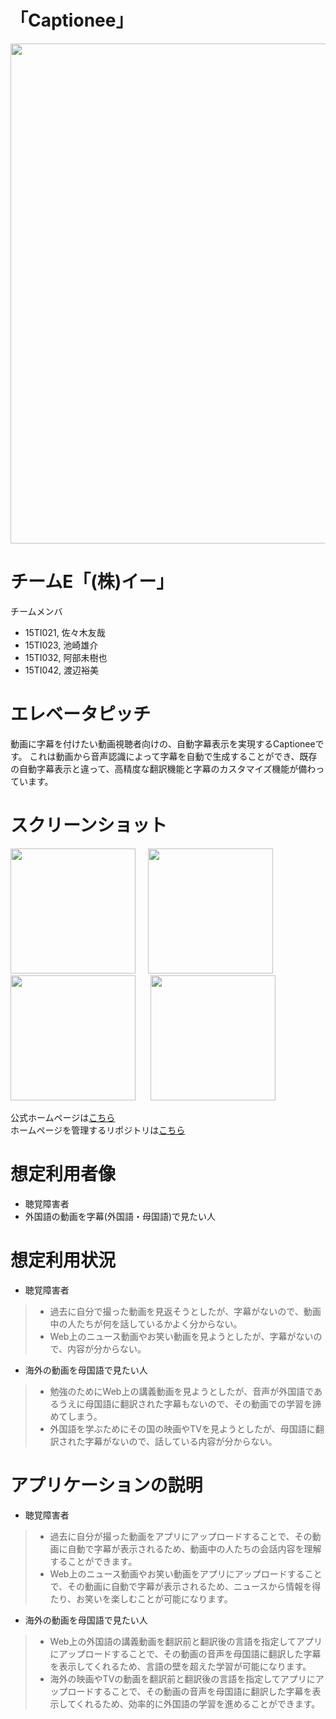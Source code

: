 # 「Captionee」
<div style="text-align: center;">
<img src=https://github.com/enpit2su-ics/team-E/blob/dev/Screenshot/LandingPage.png width=800px>
</div>

# チームE「(株)イー」
チームメンバ
- 15TI021, 佐々木友哉
- 15TI023, 池崎雄介
- 15TI032, 阿部未樹也
- 15TI042, 渡辺裕美

# エレベータピッチ
動画に字幕を付けたい動画視聴者向けの、自動字幕表示を実現するCaptioneeです。
これは動画から音声認識によって字幕を自動で生成することができ、既存の自動字幕表示と違って、高精度な翻訳機能と字幕のカスタマイズ機能が備わっています。

# スクリーンショット
<img src=https://github.com/enpit2su-ics/team-E/blob/master/Screenshot/LaunchScreen.png width=200px>     
<img src=https://github.com/enpit2su-ics/team-E/blob/master/Screenshot/ScreenShot1.png width=200px>     
<img src=https://github.com/enpit2su-ics/team-E/blob/master/Screenshot/ScreenShot2.png width=200px>     
<img src=https://github.com/enpit2su-ics/team-E/blob/master/Screenshot/ScreenShot3.png width=200px>

公式ホームページは[こちら](https://struuuuggle.github.io/Captionee/)  
ホームページを管理するリポジトリは[こちら](https://github.com/struuuuggle/Captionee)


# 想定利用者像

- 聴覚障害者
- 外国語の動画を字幕(外国語・母国語)で見たい人

# 想定利用状況

- 聴覚障害者
> - 過去に自分で撮った動画を見返そうとしたが、字幕がないので、動画中の人たちが何を話しているかよく分からない。  
> - Web上のニュース動画やお笑い動画を見ようとしたが、字幕がないので、内容が分からない。  

- 海外の動画を母国語で見たい人
> - 勉強のためにWeb上の講義動画を見ようとしたが、音声が外国語であるうえに母国語に翻訳された字幕もないので、その動画での学習を諦めてしまう。  
> - 外国語を学ぶためにその国の映画やTVを見ようとしたが、母国語に翻訳された字幕がないので、話している内容が分からない。

# アプリケーションの説明

- 聴覚障害者
> - 過去に自分が撮った動画をアプリにアップロードすることで、その動画に自動で字幕が表示されるため、動画中の人たちの会話内容を理解することができます。  
> - Web上のニュース動画やお笑い動画をアプリにアップロードすることで、その動画に自動で字幕が表示されるため、ニュースから情報を得たり、お笑いを楽しむことが可能になります。

- 海外の動画を母国語で見たい人
> - Web上の外国語の講義動画を翻訳前と翻訳後の言語を指定してアプリにアップロードすることで、その動画の音声を母国語に翻訳した字幕を表示してくれるため、言語の壁を超えた学習が可能になります。  
> - 海外の映画やTVの動画を翻訳前と翻訳後の言語を指定してアプリにアップロードすることで、その動画の音声を母国語に翻訳した字幕を表示してくれるため、効率的に外国語の学習を進めることができます。  


